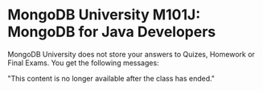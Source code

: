 MongoDB University M101J: MongoDB for Java Developers
=====================================================

MongoDB University does not store your answers to Quizes, Homework or Final Exams. You get the following messages:

"This content is no longer available after the class has ended."
